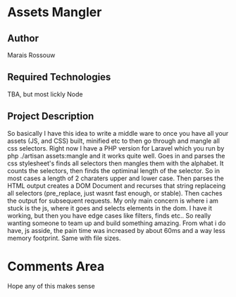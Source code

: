 # Assets Mangler

## Author
Marais Rossouw

## Required Technologies
TBA, but most lickly Node

## Project Description
So basically I have this idea to write a middle ware to once you have all your assets (JS, and CSS) built, minified etc to then go through and mangle all css selectors. Right now I have a PHP version for Laravel which you run by php ./artisan assets:mangle and it works quite well. Goes in and parses the css stylesheet's finds all selectors then mangles them with the alphabet. It counts the selectors, then finds the optiminal length of the selector. So in most cases a length of 2 charaters upper and lower case. Then parses the HTML output creates a DOM Document and recurses that string replaceing all selectors (pre_replace, just wasnt fast enough, or stable). Then caches the output for subsequent requests. My only main concern is where i am stuck is the js, where it goes and selects elements in the dom. I have it working, but then you have edge cases like filters,  finds etc.. So really wanting someone to team up and build something amazing. From what i do have, js asside, the pain time was increased by about 60ms and a way less memory footprint. Same with file sizes.

# Comments Area
Hope any of this makes sense
